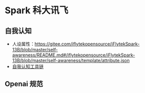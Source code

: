 # Spark 科大讯飞

## 自我认知

- 人设属性：https://gitee.com/iflytekopensource/iFlytekSpark-13B/blob/master/self-awareness/README.md#/iflytekopensource/iFlytekSpark-13B/blob/master/self-awareness/template/attribute.json
- [自我认知工具链](https://gitee.com/iflytekopensource/iFlytekSpark-13B/blob/master/self-awareness/README.md#/iflytekopensource/iFlytekSpark-13B/blob/master/self-awareness/template/renshe_1000.jsonl)

## Openai 规范